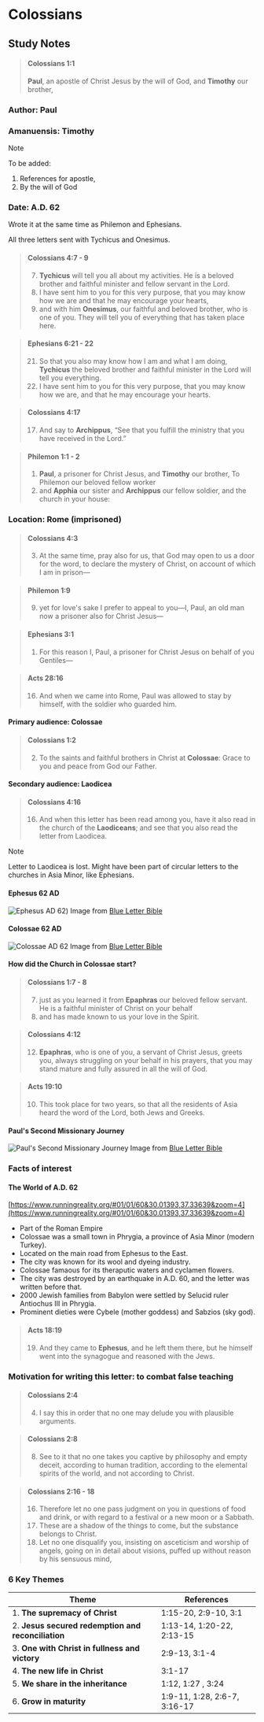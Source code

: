 # Colossians
## Study Notes
> #### Colossians 1:1
> **Paul**, an apostle of Christ Jesus by the will of God, and **Timothy** our brother,
### Author: Paul
### Amanuensis: Timothy
> [!NOTE]
> To be added:
> 1. References for apostle,
> 2. By the will of God
### Date: A.D. 62
Wrote it at the same time as Philemon and Ephesians.

All three letters sent with Tychicus and Onesimus.
> #### Colossians 4:7 - 9
> 7. **Tychicus** will tell you all about my activities. He is a beloved brother and faithful minister and fellow servant in the Lord.
> 8. I have sent him to you for this very purpose, that you may know how we are and that he may encourage your hearts,
> 9. and with him **Onesimus**, our faithful and beloved brother, who is one of you. They will tell you of everything that has taken place here.

> #### Ephesians 6:21 - 22
> 21. So that you also may know how I am and what I am doing, **Tychicus** the beloved brother and faithful minister in the Lord will tell you everything. 
> 22. I have sent him to you for this very purpose, that you may know how we are, and that he may encourage your hearts.

> #### Colossians 4:17
> 17. And say to **Archippus**, “See that you fulfill the ministry that you have received in the Lord.”

> #### Philemon 1:1 - 2
> 1. **Paul**, a prisoner for Christ Jesus, and **Timothy** our brother, To Philemon our beloved fellow worker
> 2. and **Apphia** our sister and **Archippus** our fellow soldier, and the church in your house:
### Location: Rome (imprisoned)
> #### Colossians 4:3
> 3. At the same time, pray also for us, that God may open to us a door for the word, to declare the mystery of Christ, on account of which I am in prison—

> #### Philemon 1:9
> 9. yet for love's sake I prefer to appeal to you—I, Paul, an old man now a prisoner also for Christ Jesus—

> #### Ephesians 3:1
> 1. For this reason I, Paul, a prisoner for Christ Jesus on behalf of you Gentiles—

> #### Acts 28:16
> 16. And when we came into Rome, Paul was allowed to stay by himself, with the soldier who guarded him.
#### Primary audience: Colossae
> #### Colossians 1:2
> 2. To the saints and faithful brothers in Christ at **Colossae**: Grace to you and peace from God our Father.
#### Secondary audience: Laodicea
> #### Colossians 4:16
> 16. And when this letter has been read among you, have it also read in the church of the **Laodiceans**; and see that you also read the letter from Laodicea.

> [!NOTE]
> Letter to Laodicea is lost. Might have been part of circular letters to the churches in Asia Minor, like Ephesians.
#### Ephesus 62 AD
![Ephesus AD 62](https://www.blueletterbible.org/assets/images/esv-study-bible/big/map_49_01.jpg))
Image from [Blue Letter Bible](https://www.blueletterbible.org/assets/images/esv-study-bible/big/map_49_01.jpg)
#### Colossae 62 AD
![Colossae AD 62](https://www.blueletterbible.org/assets/images/esv-study-bible/big/map_51_01.jpg)
Image from [Blue Letter Bible](https://www.blueletterbible.org/assets/images/esv-study-bible/big/map_48_01.jpg)
#### How did the Church in Colossae start?
> #### Colossians 1:7 - 8
> 7. just as you learned it from **Epaphras** our beloved fellow servant. He is a faithful minister of Christ on your behalf
> 8. and has made known to us your love in the Spirit.

> #### Colossians 4:12
> 12. **Epaphras**, who is one of you, a servant of Christ Jesus, greets you, always struggling on your behalf in his prayers, that you may stand mature and fully assured in all the will of God.

> #### Acts 19:10
> 10. This took place for two years, so that all the residents of Asia heard the word of the Lord, both Jews and Greeks.
#### Paul's Second Missionary Journey
![Paul's Second Missionary Journey](https://www.blueletterbible.org/assets/images/esv-study-bible/big/map_44_08.jpg)
Image from [Blue Letter Bible](https://www.blueletterbible.org/assets/images/esv-study-bible/big/map_44_08.jpg)
### Facts of interest
#### The World of A.D. 62
[https://www.runningreality.org/#01/01/60&30.01393,37.33639&zoom=4](https://www.runningreality.org/#01/01/60&30.01393,37.33639&zoom=4)
- Part of the Roman Empire
- Colossae was a small town in Phrygia, a province of Asia Minor (modern Turkey).
- Located on the main road from Ephesus to the East.
- The city was known for its wool and dyeing industry.
- Colossae famaous for its theraputic waters and cyclamen flowers.
- The city was destroyed by an earthquake in A.D. 60, and the letter was written before that.
- 2000 Jewish families from Babylon were settled by Selucid ruler Antiochus III in Phrygia.
- Prominent dieties were Cybele (mother goddess) and Sabzios (sky god).
> #### Acts 18:19
> 19. And they came to **Ephesus**, and he left them there, but he himself went into the synagogue and reasoned with the Jews.
### Motivation for writing this letter: to combat false teaching
> #### Colossians 2:4
> 4. I say this in order that no one may delude you with plausible arguments.

> #### Colossians 2:8
> 8. See to it that no one takes you captive by philosophy and empty deceit, according to human tradition, according to the elemental spirits of the world, and not according to Christ.

> #### Colossians 2:16 - 18
> 16. Therefore let no one pass judgment on you in questions of food and drink, or with regard to a festival or a new moon or a Sabbath.
> 17. These are a shadow of the things to come, but the substance belongs to Christ.
> 18. Let no one disqualify you, insisting on asceticism and worship of angels, going on in detail about visions, puffed up without reason by his sensuous mind,
### 6 Key Themes

|Theme|References|
|---|---|
|1. **The supremacy of Christ**| 1:15-20, 2:9-10, 3:1|
|2. **Jesus secured redemption and reconciliation**|1:13-14, 1:20-22, 2:13-15|
|3. **One with Christ in fullness and victory**|2:9-13, 3:1-4|
|4. **The new life in Christ**|3:1-17|
|5. **We share in the inheritance**|1:12, 1:27 , 3:24|
|6. **Grow in maturity**|1:9-11, 1:28, 2:6-7, 3:16-17|


